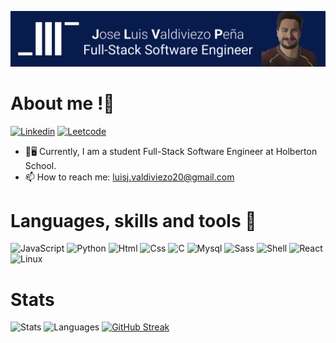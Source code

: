 ![Banner](./JLVP_1.svg)

# About me !👋

  [![Linkedin](https://img.shields.io/badge/LinkedIn-0077B5?style=for-the-badge&logo=linkedin&logoColor=white)](https://www.linkedin.com/in/jose-luis-valdiviezo-pe%C3%B1a-5693a9202/)
  [![Leetcode](https://img.shields.io/badge/-LeetCode-FFA116?style=for-the-badge&logo=LeetCode&logoColor=black)](https://leetcode.com/joseluis-max/)

- 👨🖥️ Currently, I am a student Full-Stack Software Engineer at Holberton School.
- :mailbox: How to reach me: luisj.valdiviezo20@gmail.com

<!-- Here are some ideas to get you started:

- 🔭 I’m currently working on ...
- 🌱 I’m currently learning ...
- 👯 I’m looking to collaborate on ...
- 🤔 I’m looking for help with ...
- 💬 Ask me about ...
- 📫 How to reach me: ...
- 😄 Pronouns: ...
- ⚡ Fun fact: ... -->

# Languages, skills and tools 🧰

![JavaScript](https://img.shields.io/badge/javascript-%23323330.svg?style=for-the-badge&logo=javascript&logoColor=%23F7DF1E)
![Python](https://img.shields.io/badge/Python-FFD43B?style=for-the-badge&logo=python&logoColor=darkgreen)
![Html](https://img.shields.io/badge/HTML5-E34F26?style=for-the-badge&logo=html5&logoColor=white)
![Css](https://img.shields.io/badge/CSS3-1572B6?style=for-the-badge&logo=css3&logoColor=white)
![C](https://img.shields.io/badge/C-00599C?style=for-the-badge&logo=c&logoColor=white)
![Mysql](https://img.shields.io/badge/MySQL-00000F?style=for-the-badge&logo=mysql&logoColor=white)
![Sass](https://img.shields.io/badge/Sass-CC6699?style=for-the-badge&logo=sass&logoColor=white)
![Shell](https://img.shields.io/badge/Shell_Script-121011?style=for-the-badge&logo=gnu-bash&logoColor=white)
![React](https://img.shields.io/badge/React-20232A?style=for-the-badge&logo=react&logoColor=61DAFB)
![Linux](https://img.shields.io/badge/Linux-FCC624?style=for-the-badge&logo=linux&logoColor=black)

# Stats

![Stats](https://github-readme-stats.vercel.app/api?username=joseluis-max)
![Languages](https://github-readme-stats.vercel.app/api/top-langs/?username=joseluis-max)
[![GitHub Streak](https://github-readme-streak-stats.herokuapp.com/?user=joseluis-max)](https://git.io/streak-stats)

<!-- ![Heroku](https://github-readme-streak-stats.herokuapp.com/?user={joseluis-max}) -->
